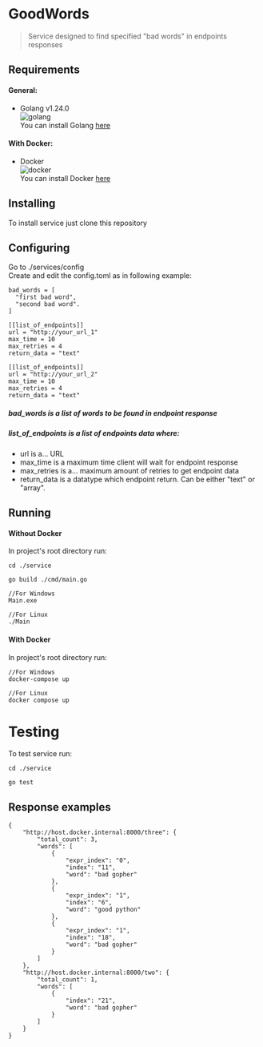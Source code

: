 # GoodWords
> Service designed to find specified "bad words" in endpoints responses

## Requirements
#### General:
- Golang v1.24.0 <br/>
![golang](https://badgen.net/static/go/1.24.0/green?icon=github)<br/>
You can install Golang <a href="https://go.dev/doc/install">here</a>

#### With Docker:
- Docker <br/>
 ![docker](https://badgen.net/static/docker/@latest/purple)<br/>
 You can install Docker <a href="https://docs.docker.com/engine/install/">here</a>

 ## Installing
 To install service just clone this repository

 ## Configuring
Go to ./services/config <br/>
Create and edit the config.toml as in following example:
```
bad_words = [
  "first bad word",
  "second bad word".
]

[[list_of_endpoints]]
url = "http://your_url_1"
max_time = 10
max_retries = 4
return_data = "text"

[[list_of_endpoints]]
url = "http://your_url_2"
max_time = 10
max_retries = 4
return_data = "text"
```

##### bad_words is a list of words to be found in endpoint response

##### list_of_endpoints is a list of endpoints data where:
- url is a... URL 
- max_time is a maximum time client will wait for endpoint response
- max_retries is a... maximum amount of retries to get endpoint data
- return_data is a datatype which endpoint return. Can be either "text" or "array". 

## Running
#### Without Docker
In project's root directory run:
```
cd ./service

go build ./cmd/main.go

//For Windows
Main.exe

//For Linux
./Main
```

#### With Docker

In project's root directory run:
```
//For Windows
docker-compose up

//For Linux
docker compose up
```

# Testing

To test service run:
```
cd ./service

go test
```

## Response examples
```
{
    "http://host.docker.internal:8000/three": {
        "total_count": 3,
        "words": [
            {
                "expr_index": "0",
                "index": "11",
                "word": "bad gopher"
            },
            {
                "expr_index": "1",
                "index": "6",
                "word": "good python"
            },
            {
                "expr_index": "1",
                "index": "18",
                "word": "bad gopher"
            }
        ]
    },
    "http://host.docker.internal:8000/two": {
        "total_count": 1,
        "words": [
            {
                "index": "21",
                "word": "bad gopher"
            }
        ]
    }
}
```
